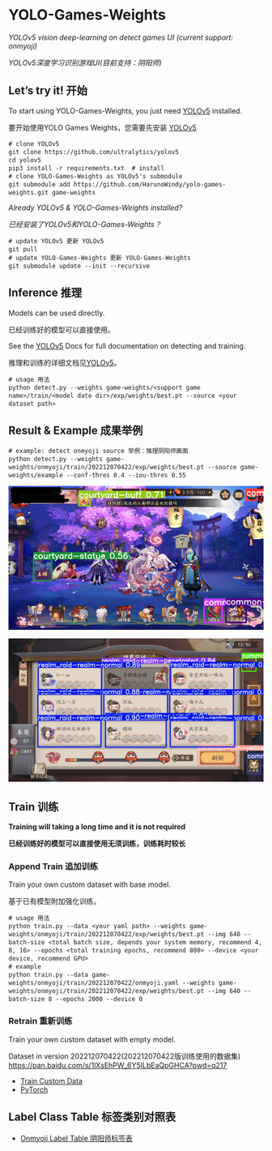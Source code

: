 # YOLO-Games-Weights

_YOLOv5 vision deep-learning on detect games UI (current support: onmyoji)_

_YOLOv5深度学习识别游戏UI(目前支持：阴阳师)_


## Let’s try it! 开始

To start using YOLO-Games-Weights, you just need [YOLOv5](https://github.com/ultralytics/yolov5.git) installed.

要开始使用YOLO Games Weights，您需要先安装 [YOLOv5](https://github.com/ultralytics/yolov5.git)


```
# clone YOLOv5
git clone https://github.com/ultralytics/yolov5
cd yolov5
pip3 install -r requirements.txt  # install
# clone YOLO-Games-Weights as YOLOv5's submodule
git submodule add https://github.com/HarunoWindy/yolo-games-weights.git game-weights
```

_Already YOLOv5 & YOLO-Games-Weights installed?_

_已经安装了YOLOv5和YOLO-Games-Weights？_

```
# update YOLOv5 更新 YOLOv5
git pull
# update YOLO-Games-Weights 更新 YOLO-Games-Weights
git submodule update --init --recursive
```


## Inference 推理
Models can be used directly.

已经训练好的模型可以直接使用。

See the [YOLOv5](https://github.com/ultralytics/yolov5.git) Docs for full documentation on detecting and training.

推理和训练的详细文档见[YOLOv5](https://github.com/ultralytics/yolov5.git)。

```
# usage 用法
python detect.py --weights game-weights/<support game name>/train/<model date dir>/exp/weights/best.pt --source <your dataset path>
```


## Result & Example 成果举例

```
# example: detect onmyoji source 举例：推理阴阳师画面
python detect.py --weights game-weights/onmyoji/train/202212070422/exp/weights/best.pt --source game-weights/example --conf-thres 0.4 --iou-thres 0.55
```

![onmyoji-example-courtyard](./example/exa-20221203202311.png)

![onmyoji-example-realm](./example/exa-20221129_123534.png)


## Train 训练

**Training will taking a long time and it is not required**

**已经训练好的模型可以直接使用无须训练，训练耗时较长**


### Append Train 追加训练

Train your own custom dataset with base model.

基于已有模型附加强化训练。
```
# usage 用法
python train.py --data <your yaml path> --weights game-weights/onmyoji/train/202212070422/exp/weights/best.pt --img 640 --batch-size <total batch size, depends your system memory, recommend 4, 8, 16> --epochs <total training epochs, recommend 800> --device <your device, recommend GPU>
# example
python train.py --data game-weights/onmyoji/train/202212070422/onmyoji.yaml --weights game-weights/onmyoji/train/202212070422/exp/weights/best.pt --img 640 --batch-size 8 --epochs 2000 --device 0
```



### Retrain 重新训练

Train your own custom dataset with empty model.

Dataset in version 202212070422(202212070422版训练使用的数据集)
https://pan.baidu.com/s/1lXsEhPW_6Y5ILbEaQpGHCA?pwd=q217


- [Train Custom Data](https://github.com/ultralytics/yolov5/wiki/Train-Custom-Data)
- [PyTorch](https://pytorch.org/)



## Label Class Table 标签类别对照表


- [Onmyoji Label Table 阴阳师标签表](./onmyoji/classLabel.md)
